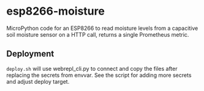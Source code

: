 # esp8266-moisture

MicroPython code for an ESP8266 to read moisture levels from a capacitive soil moisture sensor on a HTTP call, returns a single Prometheus metric.


## Deployment

`deploy.sh` will use webrepl_cli.py to connect and copy the files after replacing the secrets from envvar. See the
script for adding more secrets and adjust deploy target.

